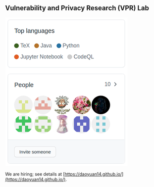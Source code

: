 ## Vulnerability and Privacy Research (VPR) Lab

![Image](https://raw.githubusercontent.com/VPRLab/VPRLab.github.io/master/VPRLabMembers.png)

We are hiring; see details at [https://daoyuan14.github.io/](https://daoyuan14.github.io/).
